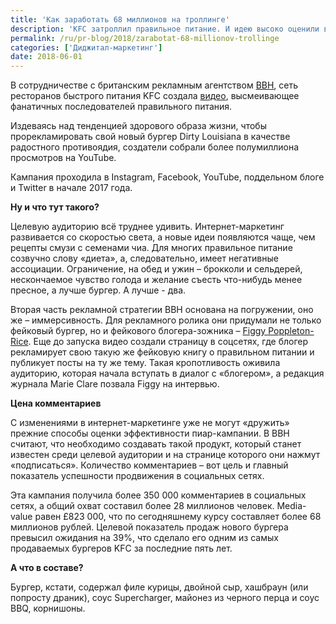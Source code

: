 ```yaml
---
title: 'Как заработать 68 миллионов на троллинге'
description: 'KFC затроллил правильное питание. И идею высоко оценили в категории «Социальный сторителлинг» на премии Marketing New Thinking Awards 2017. В сотрудничестве с британским рекламным агентством BBH, сеть ресторанов быстрого питания KFC создала видео, высмеивающее фанатичных последователей правильного питания.'
permalink: /ru/pr-blog/2018/zarabotat-68-millionov-trollinge
categories: ['Диджитал-маркетинг']
date: 2018-06-01
---
```

<p>В сотрудничестве с британским рекламным агентством <a href="http://www.bartleboglehegarty.com/london/">BBH</a>, сеть ресторанов быстрого питания KFC создала <a href="https://youtu.be/VxkSU-N-igE">видео</a>, высмеивающее фанатичных последователей правильного питания.</p>
<p>Издеваясь над тенденцией здорового образа жизни, чтобы прорекламировать свой новый бургер Dirty&nbsp;Louisiana в качестве радостного противоядия, создатели собрали более полумиллиона просмотров на YouTube.</p>
<p>Кампания проходила в Instagram, Facebook, YouTube, поддельном блоге и Twitter в начале 2017 года.</p>
<p><strong>Ну и что тут такого? </strong></p>
<p>Целевую аудиторию всё труднее удивить. Интернет-маркетинг развивается со скоростью света, а новые идеи появляются чаще, чем рецепты смузи с семенами чиа. Для многих правильное питание созвучно слову &laquo;диета&raquo;, а, следовательно, имеет негативные ассоциации. Ограничение, на обед и ужин &ndash; брокколи и сельдерей, нескончаемое чувство голода и желание съесть что-нибудь менее пресное, а лучше бургер. А лучше - два. &nbsp;</p>
<p>Вторая часть рекламной стратегии ВВН основана на погружении, оно же &ndash; иммерсивность. Для рекламного ролика они придумали не только фейковый бургер, но и фейкового блогера-зожника &ndash; <a href="https://www.instagram.com/figgypop_rice/">Figgy Poppleton-Rice</a>. Еще до запуска видео создали страницу в соцсетях, где блогер рекламирует свою такую же фейковую книгу о правильном питании и публикует посты на ту же тему. Такая кропотливость оживила аудиторию, которая начала вступать в диалог с &laquo;блогером&raquo;, а редакция журнала Marie Clare позвала Figgy на интервью.</p>
<p><strong>Цена комментариев</strong></p>
<p>С изменениями в интернет-маркетинге уже не могут &laquo;дружить&raquo; прежние способы оценки эффективности пиар-кампании. В ВВН считают, что необходимо создавать такой продукт, который станет известен среди целевой аудитории и на странице которого они нажмут &laquo;подписаться&raquo;. Количество комментариев &ndash; вот цель и главный показатель успешности продвижения в социальных сетях.</p>
<p>Эта кампания получила более 350&nbsp;000 комментариев в социальных сетях, а общий охват составил более 28 миллионов человек. Media-value равен &pound;823&nbsp;000, что по сегодняшнему курсу составляет более 68 миллионов рублей. Целевой показатель продаж нового бургера превысил ожидания на 39%, что сделало его одним из самых продаваемых бургеров KFC за последние пять лет.</p>
<p><strong>А что в составе? </strong></p>
<p>Бургер, кстати, содержал филе курицы, двойной сыр, хашбраун (или попросту драник), соус Supercharger, майонез из черного перца и соус BBQ, корнишоны.</p>
